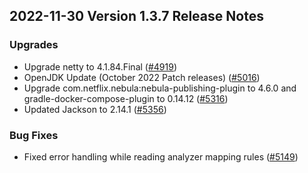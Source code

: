 ## 2022-11-30 Version 1.3.7 Release Notes

### Upgrades
* Upgrade netty to 4.1.84.Final ([#4919](https://github.com/opensearch-project/OpenSearch/pull/4919))
* OpenJDK Update (October 2022 Patch releases) ([#5016](https://github.com/opensearch-project/OpenSearch/pull/5016))
* Upgrade com.netflix.nebula:nebula-publishing-plugin to 4.6.0 and gradle-docker-compose-plugin to 0.14.12 ([#5316](https://github.com/opensearch-project/OpenSearch/pull/5136))
* Updated Jackson to 2.14.1 ([#5356](https://github.com/opensearch-project/OpenSearch/pull/5356))

### Bug Fixes
* Fixed error handling while reading analyzer mapping rules ([#5149](https://github.com/opensearch-project/OpenSearch/pull/5149))
